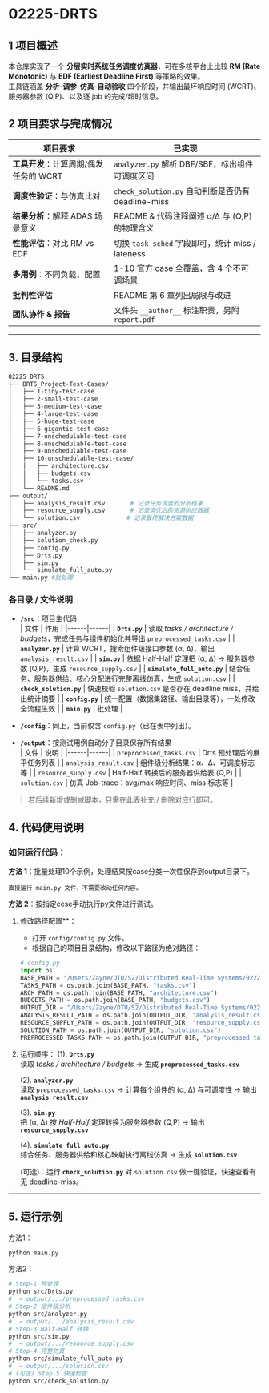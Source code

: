 # 02225-DRTS


## 1  项目概述
本仓库实现了一个 **分层实时系统任务调度仿真器**，可在多核平台上比较 **RM (Rate Monotonic)** 与 **EDF (Earliest Deadline First)** 等策略的效果。  
工具链涵盖 **分析-调参-仿真-自动验收** 四个阶段，并输出最坏响应时间 (WCRT)、服务器参数 (Q,P)、以及逐 job 的完成/超时信息。



## 2  项目要求与完成情况


| 项目要求 | 已实现 |
|----------|--------|
| **工具开发**：计算周期/偶发任务的 WCRT | `analyzer.py` 解析 DBF/SBF，标出组件可调度区间 |
| **调度性验证**：与仿真比对 | `check_solution.py` 自动判断是否仍有 deadline-miss |
| **结果分析**：解释 ADAS 场景意义 | README & 代码注释阐述 α/Δ 与 (Q,P) 的物理含义 |
| **性能评估**：对比 RM vs EDF | 切换 `task_sched` 字段即可，统计 miss / lateness |
| **多用例**：不同负载、配置 | 1-10 官方 case 全覆盖，含 4 个不可调场景 |
| **批判性评估** | README 第 6 章列出局限与改进 |
| **团队协作 & 报告** | 文件头 `__author__` 标注职责，另附 `report.pdf` |

---


## 3. 目录结构
```bash
02225_DRTS
├── DRTS_Project-Test-Cases/
│   ├── 1-tiny-test-case
│   ├── 2-small-test-case
│   ├── 3-medium-test-case
│   ├── 4-large-test-case
│   ├── 5-huge-test-case
│   ├── 6-gigantic-test-case
│   ├── 7-unschedulable-test-case
│   ├── 8-unschedulable-test-case
│   ├── 9-unschedulable-test-case
│   ├── 10-unschedulable-test-case/
│   │   ├── architecture.csv
│   │   ├── budgets.csv
│   │   └── tasks.csv
│   └── README.md
├── output/
│   ├── analysis_result.csv       # 记录任务调度的分析结果
│   ├── resource_supply.csv       # 记录调优后的资源供应数据
│   └── solution.csv             # 记录最终解决方案数据
├── src/
│   ├── analyzer.py
│   ├── solution_check.py
│   ├── config.py
│   ├── Drts.py
│   ├── sim.py
│   └── simulate_full_auto.py
└── main.py #批处理
```

### 各目录 / 文件说明

- **`/src`**：项目主代码  
  | 文件 | 作用 |
  |------|------|
  | **`Drts.py`** | 读取 *tasks / architecture / budgets*，完成任务与组件初始化并导出 `preprocessed_tasks.csv` |
  | **`analyzer.py`** | 计算 WCRT，搜索组件级接口参数 (α, Δ)，输出 `analysis_result.csv` |
  | **`sim.py`** | 依据 Half-Half 定理把 (α, Δ) → 服务器参数 (Q,P)，生成 `resource_supply.csv` |
  | **`simulate_full_auto.py`** | 结合任务、服务器供给、核心分配进行完整离线仿真，生成 `solution.csv` |
  | **`check_solution.py`** | 快速校验 `solution.csv` 是否存在 deadline miss，并给出统计摘要 |
  | **`config.py`** | 统一配置（数据集路径、输出目录等），一处修改全流程生效 |
  | **`main.py`** | 批处理 |

- **`/config`**：同上，当前仅含 `config.py`（已在表中列出）。

- **`/output`**：按测试用例自动分子目录保存所有结果  
  | 文件 | 说明 |
  |------|------|
  | `preprocessed_tasks.csv` | Drts 预处理后的展平任务列表 |
  | `analysis_result.csv` | 组件级分析结果：α、Δ、可调度标志等 |
  | `resource_supply.csv` | Half-Half 转换后的服务器供给表 (Q,P) |
  | `solution.csv` | 仿真 Job-trace：avg/max 响应时间、miss 标志等 |

> 若后续新增或删减脚本，只需在此表补充 / 删除对应行即可。


## 4. 代码使用说明

### 如何运行代码：

**方法 1**：批量处理10个示例，处理结果按case分类一次性保存到output目录下。

    直接运行 main.py 文件，不需要改动任何内容。

**方法 2**：按指定cese手动执行py文件进行调试。
1. 修改路径配置**：
   - 打开 `config/config.py` 文件。
   - 根据自己的项目目录结构，修改以下路径为绝对路径：
   ```python
   # config.py
   import os
   BASE_PATH = "/Users/Zayne/DTU/S2/Distributed Real-Time Systems/02225_DRTS/DRTS_Project-Test-Cases/9-unschedulable-test-case"  # 数据集路径
   TASKS_PATH = os.path.join(BASE_PATH, "tasks.csv")
   ARCH_PATH = os.path.join(BASE_PATH, "architecture.csv")
   BUDGETS_PATH = os.path.join(BASE_PATH, "budgets.csv")
   OUTPUT_DIR = "/Users/Zayne/DTU/S2/Distributed Real-Time Systems/02225_DRTS/output/9-unschedulable-test-case"  # 输出路径
   ANALYSIS_RESULT_PATH = os.path.join(OUTPUT_DIR, "analysis_result.csv")
   RESOURCE_SUPPLY_PATH = os.path.join(OUTPUT_DIR, "resource_supply.csv")
   SOLUTION_PATH = os.path.join(OUTPUT_DIR, "solution.csv")
   PREPROCESSED_TASKS_PATH = os.path.join(OUTPUT_DIR, "preprocessed_tasks.csv")
2. 运行顺序：
    (1). **`Drts.py`**  
       读取 *tasks / architecture / budgets* → 生成 **`preprocessed_tasks.csv`**
   
    (2). **`analyzer.py`**  
       读取 `preprocessed_tasks.csv` → 计算每个组件的 (α, Δ) 与可调度性 → 输出 **`analysis_result.csv`**
   
    (3). **`sim.py`**  
       把 (α, Δ) 按 *Half-Half* 定理转换为服务器参数 (Q,P) → 输出 **`resource_supply.csv`**
   
    (4). **`simulate_full_auto.py`**  
       综合任务、服务器供给和核心映射执行离线仿真 → 生成 **`solution.csv`**
   
    (可选)：运行 **`check_solution.py`** 对 `solution.csv` 做一键验证，快速查看有无 deadline-miss。

---

## 5. 运行示例
方法1：
```bash
python main.py
```

方法2：
```bash
# Step-1 预处理
python src/Drts.py
#  → output/.../preprocessed_tasks.csv
# Step-2 组件级分析
python src/analyzer.py
#  → output/.../analysis_result.csv
# Step-3 Half-Half 转换
python src/sim.py
#  → output/.../resource_supply.csv
# Step-4 完整仿真
python src/simulate_full_auto.py
#  → output/.../solution.csv
# (可选) Step-5 快速检查
python src/check_solution.py
```
